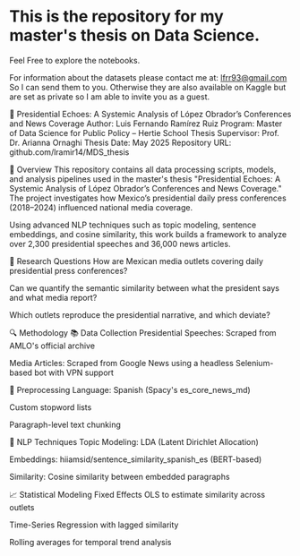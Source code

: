 # This is the repository for my master's thesis on Data Science. 

Feel Free to explore the notebooks. 

For information about the datasets please contact me at: lfrr93@gmail.com  So I can send them to you. Otherwise they are also available on Kaggle but are set as private so I am able to invite you as a guest. 


📢 Presidential Echoes: A Systemic Analysis of López Obrador’s Conferences and News Coverage
Author: Luis Fernando Ramírez Ruiz
Program: Master of Data Science for Public Policy – Hertie School
Thesis Supervisor: Prof. Dr. Arianna Ornaghi
Thesis Date: May 2025
Repository URL: github.com/lramir14/MDS_thesis


📝 Overview
This repository contains all data processing scripts, models, and analysis pipelines used in the master's thesis "Presidential Echoes: A Systemic Analysis of López Obrador’s Conferences and News Coverage." The project investigates how Mexico’s presidential daily press conferences (2018–2024) influenced national media coverage.

Using advanced NLP techniques such as topic modeling, sentence embeddings, and cosine similarity, this work builds a framework to analyze over 2,300 presidential speeches and 36,000 news articles.

📌 Research Questions
How are Mexican media outlets covering daily presidential press conferences?

Can we quantify the semantic similarity between what the president says and what media report?

Which outlets reproduce the presidential narrative, and which deviate?

🔍 Methodology
📚 Data Collection
Presidential Speeches: Scraped from AMLO's official archive

Media Articles: Scraped from Google News using a headless Selenium-based bot with VPN support

🧹 Preprocessing
Language: Spanish (Spacy's es_core_news_md)

Custom stopword lists

Paragraph-level text chunking

🧠 NLP Techniques
Topic Modeling: LDA (Latent Dirichlet Allocation)

Embeddings: hiiamsid/sentence_similarity_spanish_es (BERT-based)

Similarity: Cosine similarity between embedded paragraphs

📈 Statistical Modeling
Fixed Effects OLS to estimate similarity across outlets

Time-Series Regression with lagged similarity

Rolling averages for temporal trend analysis
